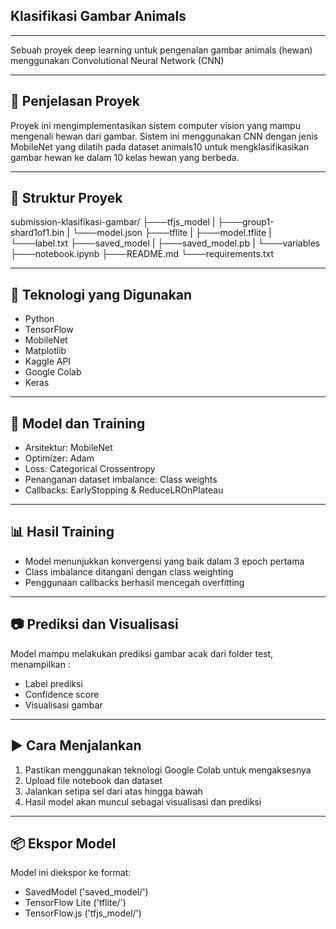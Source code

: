 ## Klasifikasi Gambar Animals
----------------------------
Sebuah proyek deep learning untuk pengenalan gambar animals (hewan) menggunakan Convolutional Neural Network (CNN)

---------------------------
## 📝 Penjelasan Proyek 
Proyek ini mengimplementasikan sistem computer vision yang mampu mengenali hewan dari gambar. Sistem ini menggunakan CNN dengan jenis MobileNet yang dilatih pada dataset animals10 untuk mengklasifikasikan gambar hewan ke dalam 10 kelas hewan yang berbeda.

--------------------------
## 📁 Struktur Proyek
submission-klasifikasi-gambar/
├───tfjs_model
| ├───group1-shard1of1.bin
| └───model.json
├───tflite
| ├───model.tflite
| └───label.txt
├───saved_model
| ├───saved_model.pb
| └───variables
├───notebook.ipynb
├───README.md
└───requirements.txt

---------------------------
## 🚀 Teknologi yang Digunakan
- Python
- TensorFlow
- MobileNet
- Matplotlib
- Kaggle API
- Google Colab
- Keras

---------------------------
##  🧠 Model dan Training
- Arsitektur: MobileNet
- Optimizer: Adam
- Loss: Categorical Crossentropy
- Penanganan dataset imbalance: Class weights
- Callbacks: EarlyStopping & ReduceLROnPlateau

---------------------------
## 📊 Hasil Training
- Model menunjukkan konvergensi yang baik dalam 3 epoch pertama
- Class imbalance ditangani dengan class weighting
- Penggunaan callbacks berhasil mencegah overfitting

---------------------------
## 📷 Prediksi dan Visualisasi
Model mampu melakukan prediksi gambar acak dari folder test, menampilkan :
- Label prediksi
- Confidence score
- Visualisasi gambar

---------------------------
## ▶️ Cara Menjalankan
1. Pastikan menggunakan teknologi Google Colab untuk mengaksesnya
2. Upload file notebook dan dataset
3. Jalankan setipa sel dari atas hingga bawah
4. Hasil model akan muncul sebagai visualisasi dan prediksi

--------------------------
## 📦 Ekspor Model
Model ini diekspor ke format:
- SavedModel ('saved_model/')
- TensorFlow Lite ('tflite/')
- TensorFlow.js ('tfjs_model/')
